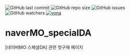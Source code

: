 <img alt="GitHub last commit" src="https://img.shields.io/github/last-commit/taekwonkim/naverMO_specialDA"> <img alt="GitHub repo size" src="https://img.shields.io/github/repo-size/taekwonkim/naverMO_specialDA"> <img alt="GitHub issues" src="https://img.shields.io/github/issues/taekwonkim/naverMO_specialDA"> <img alt="GitHub watchers" src="https://img.shields.io/github/watchers/taekwonkim/naverMO_specialDA?style=social"> <a href="https://nayo.hellonature.me/HN/PROMOTION/issue/338" target="_blank"><img alt="yona" src="https://img.shields.io/badge/yona-issue%20link-orange"></a>

# naverMO_specialDA
[네이버MO 스페셜DA] 관련 첫구매 페이지
